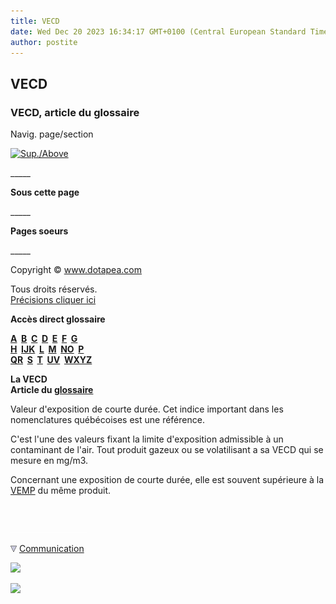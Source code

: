 ```yaml
---
title: VECD
date: Wed Dec 20 2023 16:34:17 GMT+0100 (Central European Standard Time)
author: postite
---
```


## VECD
### VECD, article du glossaire
 Navig. page/section

[![Sup./Above](_derived/up_cmp_themenoir010_up.gif)](uv.html)

\_\_\_\_\_

**Sous cette page**

\_\_\_\_\_

**Pages soeurs**

\_\_\_\_\_

Copyright © www.dotapea.com

Tous droits réservés.  
[Précisions cliquer ici](droitscopie.html)

**Accès direct glossaire**

**[A](a.html)  [B](b.html)  [C](c.html)  [D](d.html)  [E](e.html)  [F](f.html)  [G](g.html)  
[H](h.html)  [IJK](ijk.html)  [L](l.html)  [M](m.html)  [NO](no.html)  [P](p.html)  
[QR](qr.html)  [S](s.html)  [T](t.html)  [UV](uv.html)  [WXYZ](wxyz.html)**

**La VECD  
Article du [glossaire](glossaire.html)**

Valeur d'exposition de courte durée. Cet indice important dans les nomenclatures québécoises est une référence.

C'est l'une des valeurs fixant la limite d'exposition admissible à un contaminant de l'air. Tout produit gazeux ou se volatilisant a sa VECD qui se mesure en mg/m3.

Concernant une exposition de courte durée, elle est souvent supérieure à la [VEMP](vemp.html) du même produit.



 

 ![](images/transparent122x1.gif)

![](images/flechebas.gif) [Communication](http://www.artrealite.com/annonceurs.htm) 

[![](https://cbonvin.fr/sites/regie.artrealite.com/visuels/campagne1.png)](index-2.html#20131014)

![](https://cbonvin.fr/sites/regie.artrealite.com/visuels/campagne2.png)
